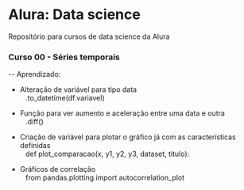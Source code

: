# Alura: Data science
Repositório para cursos de data science da Alura

### Curso 00 - Séries temporais <br>
 -- Aprendizado: 
 
 - Alteração de variável para tipo data <br>
 &ensp;   .to_datetime(df.variavel)
 
 - Função para ver aumento e aceleração entre uma data e outra <br>
 &ensp;   .diff()
    
 - Criação de variável para plotar o gráfico já com as características definidas <br>
 &ensp;   def plot_comparacao(x, y1, y2, y3, dataset, titulo):
    
 - Gráficos de correlação <br>
 &ensp;   from pandas.plotting import autocorrelation_plot
    
 
    

   
